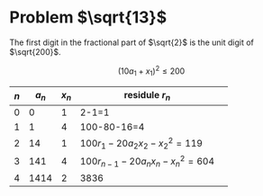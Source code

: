 # Problem $\sqrt{13}$

The first digit in the fractional part of $\sqrt{2}$ is the unit digit of $\sqrt{200}$.

$$(10a_1+x_1)^2 \le 200$$

| $n$  | $a_n$  | $x_n$  | residule $r_n$ |   |
|---|---|---|---|---|
| 0  | 0  | 1  | 2-1=1  |   |
| 1  | 1  | 4  | 100-80-16=4  |   |
| 2  | 14  | 1  | $100r_1-20a_2x_2-x_2^2 = 119$  |   |
| 3  | 141  | 4  | $100r_{n-1} - 20 a_nx_n-x_n^2=604$  |   |
| 4  | 1414  | 2  | 3836  |   |